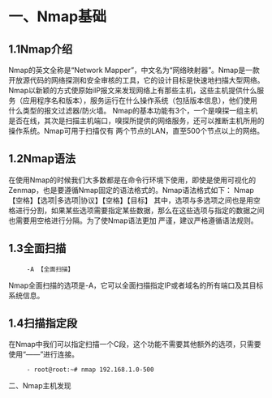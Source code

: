 # 一、Nmap基础
## 1.1Nmap介绍
   Nmap的英文全称是“Network Mapper”，中文名为“网络映射器”。Nmap是一款开放源代码的网络探测和安全审核的工具，它的设计目标是快速地扫描大型网络。
Nmap以新颖的方式使原始iIP报文来发现网络上有那些主机，这些主机提供什么服务（应用程序名和版本），服务运行在什么操作系统（包括版本信息），他们使用
什么类型的报文过滤器/防火墙。
   Nmap的基本功能有3个，一个是嗅探一组主机是否在线，其次是扫描主机端口，嗅探所提供的网络服务，还可以推断主机所用的操作系统。Nmap可用于扫描仅有
 两个节点的LAN，直至500个节点以上的网络。
## 1.2Nmap语法
   在使用Nmap的时候我们大多数都是在命令行环境下使用，即使是使用可视化的Zenmap，也是要遵循Nmap固定的语法格式的。Nmap语法格式如下：
                      Nmap【空格】【选项|多选项|协议】【空格】【目标】
   其中，选项与多选项之间也是用空格进行分割，如果某些选项需要指定某些数据，那么在这些选项与指定的数据之间也需要用空格进行分隔。为了使Nmap语法更加
严谨，建议严格遵循语法规则。
## 1.3全面扫描
         -A 【全面扫描】
   Nmap全面扫描的选项是-A，它可以全面扫描指定IP或者域名的所有端口及其目标系统信息。
## 1.4扫描指定段
   在Nmap中我们可以指定扫描一个C段，这个功能不需要其他额外的选项，只需要使用“——”进行连接。
         
         - root@root:~# nmap 192.168.1.0-500
二、Nmap主机发现
    
